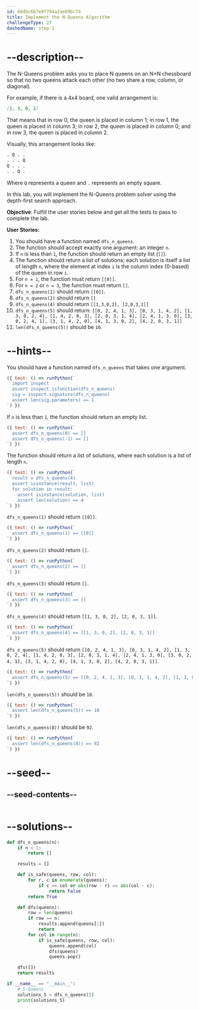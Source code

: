 ```yaml
---
id: 68dbc6b7e8f794a2ae69bc74
title: Implement the N-Queens Algorithm
challengeType: 27
dashedName: step-1
---
```


# --description--

The N-Queens problem asks you to place N queens on an N×N chessboard so that no two queens attack each other (no two share a row, column, or diagonal). 

For example, if there is a 4x4 board, one valid arrangement is:

```md
[1, 3, 0, 2]
```

That means that in row 0, the queen is placed in column 1; in row 1, the queen is placed in column 3; in row 2, the queen is placed in column 0; and in row 3, the queen is placed in column 2.

Visually, this arrangement looks like:

```md
. Q . .
. . . Q
Q . . .
. . Q .
```

Where `Q` represents a queen and `.` represents an empty square.

In this lab, you will implement the N-Queens problem solver using the depth-first search approach.


**Objective**: Fulfill the user stories below and get all the tests to pass to complete the lab.

**User Stories:**

1. You should have a function named `dfs_n_queens`.
2. The function should accept exactly one argument: an integer `n`.
3. If `n` is less than `1`, the function should return an empty list (`[]`).
4. The function should return a list of solutions; each solution is itself a list of length `n`, where the element at index `i` is the column index (0-based) of the queen in row `i`.
5. For `n = 1`, the function must return `[[0]]`.
6. For `n = 2` or `n = 3`, the function must return `[]`.
7. `dfs_n_queens(1)` should return `[[0]]`.
8. `dfs_n_queens(2)` should return `[]`
9. `dfs_n_queens(4)` should return `[[1,3,0,2], [2,0,3,1]]`
10. `dfs_n_queens(5)` should return: `[[0, 2, 4, 1, 3], [0, 3, 1, 4, 2], [1, 3, 0, 2, 4], [1, 4, 2, 0, 3], [2, 0, 3, 1, 4], [2, 4, 1, 3, 0], [3, 0, 2, 4, 1], [3, 1, 4, 2, 0], [4, 1, 3, 0, 2], [4, 2, 0, 3, 1]]`
11. `len(dfs_n_queens(5))` should be `10`.

# --hints--

You should have a function named `dfs_n_queens` that takes one argument.

```js
({ test: () => runPython(`
  import inspect
  assert inspect.isfunction(dfs_n_queens)
  sig = inspect.signature(dfs_n_queens)
  assert len(sig.parameters) == 1
`) })
```

If `n` is less than `1`, the function should return an empty list.

```js
({ test: () => runPython(`
  assert dfs_n_queens(0) == []
  assert dfs_n_queens(-1) == []
`) })
```

The function should return a list of solutions, where each solution is a list of length `n`.

```js
({ test: () => runPython(`
  result = dfs_n_queens(4)
  assert isinstance(result, list)
  for solution in result:
    assert isinstance(solution, list)
    assert len(solution) == 4
`) })
```

`dfs_n_queens(1)` should return `[[0]]`.

```js
({ test: () => runPython(`
  assert dfs_n_queens(1) == [[0]]
`) })
```

`dfs_n_queens(2)` should return `[]`.

```js
({ test: () => runPython(`
  assert dfs_n_queens(2) == []
`) })
```

`dfs_n_queens(3)` should return `[]`.

```js
({ test: () => runPython(`
  assert dfs_n_queens(3) == []
`) })
```

`dfs_n_queens(4)` should return `[[1, 3, 0, 2], [2, 0, 3, 1]]`.

```js
({ test: () => runPython(`
  assert dfs_n_queens(4) == [[1, 3, 0, 2], [2, 0, 3, 1]]
`) })
```

`dfs_n_queens(5)` should return `[[0, 2, 4, 1, 3], [0, 3, 1, 4, 2], [1, 3, 0, 2, 4], [1, 4, 2, 0, 3], [2, 0, 3, 1, 4], [2, 4, 1, 3, 0], [3, 0, 2, 4, 1], [3, 1, 4, 2, 0], [4, 1, 3, 0, 2], [4, 2, 0, 3, 1]]`.

```js
({ test: () => runPython(`
  assert dfs_n_queens(5) == [[0, 2, 4, 1, 3], [0, 3, 1, 4, 2], [1, 3, 0, 2, 4], [1, 4, 2, 0, 3], [2, 0, 3, 1, 4], [2, 4, 1, 3, 0], [3, 0, 2, 4, 1], [3, 1, 4, 2, 0], [4, 1, 3, 0, 2], [4, 2, 0, 3, 1]]
`) })
```

`len(dfs_n_queens(5))` should be `10`.

```js
({ test: () => runPython(`
  assert len(dfs_n_queens(5)) == 10
`) })
```

`len(dfs_n_queens(8))` should be `92`.

```js
({ test: () => runPython(`
  assert len(dfs_n_queens(8)) == 92
`) })
```

# --seed--

## --seed-contents--

```py

```

# --solutions--

```py
def dfs_n_queens(n):
    if n < 1:
        return []

    results = []

    def is_safe(queens, row, col):
        for r, c in enumerate(queens):
            if c == col or abs(row - r) == abs(col - c):
                return False
        return True

    def dfs(queens):
        row = len(queens)
        if row == n:
            results.append(queens[:])
            return
        for col in range(n):
            if is_safe(queens, row, col):
                queens.append(col)
                dfs(queens)
                queens.pop()

    dfs([])
    return results

if __name__ == "__main__":
    # 5-Queens
    solutions_5 = dfs_n_queens(5)
    print(solutions_5)

```
